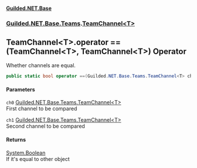#### [Guilded.NET.Base](Guilded_NET_Base.md 'Guilded.NET.Base')
### [Guilded.NET.Base.Teams](Guilded_NET_Base.md#Guilded_NET_Base_Teams 'Guilded.NET.Base.Teams').[TeamChannel&lt;T&gt;](TeamChannel_T_.md 'Guilded.NET.Base.Teams.TeamChannel&lt;T&gt;')
## TeamChannel&lt;T&gt;.operator ==(TeamChannel&lt;T&gt;, TeamChannel&lt;T&gt;) Operator
Whether channels are equal.  
```csharp
public static bool operator ==(Guilded.NET.Base.Teams.TeamChannel<T> ch0, Guilded.NET.Base.Teams.TeamChannel<T> ch1);
```
#### Parameters
<a name='Guilded_NET_Base_Teams_TeamChannel_T__op_Equality(Guilded_NET_Base_Teams_TeamChannel_T__Guilded_NET_Base_Teams_TeamChannel_T_)_ch0'></a>
`ch0` [Guilded.NET.Base.Teams.TeamChannel&lt;](TeamChannel_T_.md 'Guilded.NET.Base.Teams.TeamChannel&lt;T&gt;')[T](TeamChannel_T_.md#Guilded_NET_Base_Teams_TeamChannel_T__T 'Guilded.NET.Base.Teams.TeamChannel&lt;T&gt;.T')[&gt;](TeamChannel_T_.md 'Guilded.NET.Base.Teams.TeamChannel&lt;T&gt;')  
First channel to be compared
  
<a name='Guilded_NET_Base_Teams_TeamChannel_T__op_Equality(Guilded_NET_Base_Teams_TeamChannel_T__Guilded_NET_Base_Teams_TeamChannel_T_)_ch1'></a>
`ch1` [Guilded.NET.Base.Teams.TeamChannel&lt;](TeamChannel_T_.md 'Guilded.NET.Base.Teams.TeamChannel&lt;T&gt;')[T](TeamChannel_T_.md#Guilded_NET_Base_Teams_TeamChannel_T__T 'Guilded.NET.Base.Teams.TeamChannel&lt;T&gt;.T')[&gt;](TeamChannel_T_.md 'Guilded.NET.Base.Teams.TeamChannel&lt;T&gt;')  
Second channel to be compared
  
#### Returns
[System.Boolean](https://docs.microsoft.com/en-us/dotnet/api/System.Boolean 'System.Boolean')  
If it's equal to other object
